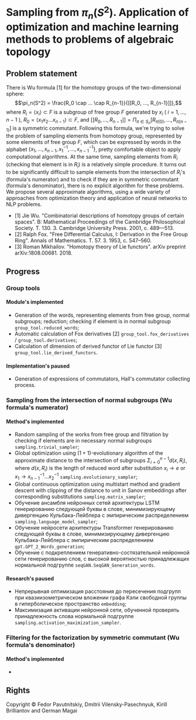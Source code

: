 # Sampling from $\pi_n(S^2)$. Application of optimization and machine learning methods to problems of algebraic topology

## Problem statement

There is Wu formula [1] for the homotopy groups of the two-dimensional sphere:
$$\pi_n(S^2) = \frac{R_0 \cap ... \cap R_{n-1}}{[[R_0, ..., R_{n-1}]]},$$
where $R_i = \langle x_i \rangle \subset F$ is a subgroup of free group $F$ generated by $x_i$ ( $i=1, ..., n-1$ ), $R_0 = \langle x_1 x_2 ... x_{n-1} \rangle \subset F$, and $[[R_0, ..., R_{n-1}]] = \Pi_{\pi \in S_n} [R_{\pi(0)}, ..., R_{\pi(n-1)}]$ is a symmetric commutant. Following this formula, we're trying to solve the problem of sampling elements from homotopy group, represented by some elements of free group $F$, which can be expressed by words in the alphabet $\{ x_1, ..., x_{n-1}, x_1^{-1}, ..., x_{n-1}^{-1} \}$, pretty comfortable object to apply computational algorithms. At the same time, sampling elements from $R_i$ (checking that element is in $R_i$) is a relatively simple procedure. It turns out to be significantly difficult to sample elements from the intersection of $R_i$'s (formula's numerator) and to check if they are in symmetric commutant (formula's denominator), there is no explicit algorithm for these problems. We propose several approximate algorithms, using a wide variety of approaches from optimization theory and application of neural networks to NLP problems.

- [1] Jie Wu. "Combinatorial descriptions of homotopy groups of certain spaces". В: Mathematical Proceedings of the Cambridge Philosophical Society. Т. 130. 3. Cambridge University Press. 2001, с. 489—513.
- [2] Ralph Fox. "Free Differential Calculus, I: Derivation in the Free Group Ring". Annals of Mathematics. Т. 57. 3. 1953, с. 547–560.
- [3] Roman Mikhailov. "Homotopy theory of Lie functors". arXiv preprint arXiv:1808.00681. 2018.

## Progress

### Group tools

#### Module's implemented

- Generation of the words, representing elements from free group, normal subgroups; reduction; checking if element is in normal subgroup ```group_tool.reduced_words```;
- Automatic calculation of Fox derivatives [2] ```group_tool.fox_derivatives``` / ```group_tool.derivatives```;
- Calculation of dimension of derived functor of Lie functor [3] ```group_tool.lie_derived_functors```.

#### Implementation's paused

- Generation of expressions of commutators, Hall's commutator collecting process.

### Sampling from the intersection of normal subgroups (Wu formula's numerator)

#### Method's implemented

- Random sampling of the works from free group and filtration by checking if elements are in necessary normal subgroups ```sampling.trivial_sampler```;
- Global optimization using $(1+1)$-evolutionary algorithm of the approximate distance to the intersection of subgroups $\Sigma_{i=0}^{n-1} d(x, R_i)$, where $d(x, R_i)$ is the length of reduced word after substitution $x_i \to e$ or $x_1 \to x_{n-1}^{-1} \dots x_2^{-1}$ ```sampling.evolutionary_sampler```;
- Global continuous optimization using multistart method and gradient descent with clipping of the distance to unit in Sanov embeddings after corresponding substitutions ```sampling.matrix_sampler```;
- Обучение ансамбля нейронных сетей архитектуры LSTM генерированию следующей буквы в слове, минимизирующему дивергенцию Кульбака-Лейблера с эмпирическим распределением ```sampling.language_model_sampler```;
- Обучение нейросети архитектуры Transformer генерированию следующей буквы в слове, минимизирующему дивергенцию Кульбака-Лейблера с эмпирическим распределением ```gpt.GPT_2_Words_generation```;
- Обучение с подкреплением генеративно-состязательной нейронной сети генерированию слов, с высокой вероятностью принадлежащих нормальной подгруппе ```seqGAN.SeqGAN_Generation_words```.

#### Research's paused

- Непрерывная оптимизация расстояния до пересечения подгрупп при квазиизометрическом вложении графа Кэли свободной группы в гиперболическое пространство ```embedding```;
- Максимизация активации нейронной сети, обученной проверять принадлежность слова нормальной подгруппе ```sampling.activation_maximization_sampler```.

### Filtering for the factorization by symmetric commutant (Wu formula's denominator)

#### Method's implemented

- 

## Rights

Copyright © Fedor Pavutnitskiy, Dmitrii Vilensky-Pasechnyuk, Kirill Brilliantov and German Magai
